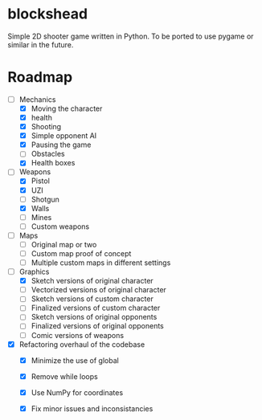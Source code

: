 # blockshead

Simple 2D shooter game written in Python. To be ported to use pygame or similar in the future.

# Roadmap

- [ ] Mechanics
  - [x] Moving the character
  - [x] health
  - [x] Shooting
  - [x] Simple opponent AI
  - [x] Pausing the game
  - [ ] Obstacles
  - [x] Health boxes
- [ ] Weapons
  - [x] Pistol
  - [x] UZI
  - [ ] Shotgun
  - [x] Walls
  - [ ] Mines
  - [ ] Custom weapons
- [ ] Maps
  - [ ] Original map or two
  - [ ] Custom map proof of concept
  - [ ] Multiple custom maps in different settings
- [ ] Graphics
  - [x] Sketch versions of original character
  - [ ] Vectorized versions of original character
  - [ ] Sketch versions of custom character
  - [ ] Finalized versions of custom character
  - [ ] Sketch versions of original opponents
  - [ ] Finalized versions of original opponents
  - [ ] Comic versions of weapons
- [x] Refactoring overhaul of the codebase
  - [x] Minimize the use of global
  - [x] Remove while loops
  - [x] Use NumPy for coordinates
  - [x] Fix minor issues and inconsistancies 

